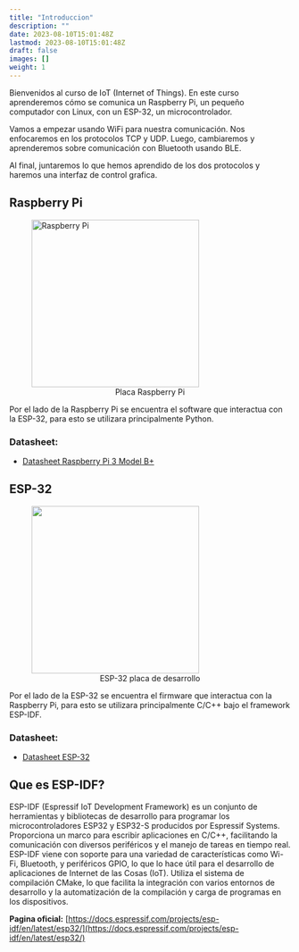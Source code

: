 ```yaml
---
title: "Introduccion"
description: ""
date: 2023-08-10T15:01:48Z
lastmod: 2023-08-10T15:01:48Z
draft: false
images: []
weight: 1
---
```


Bienvenidos al curso de IoT (Internet of Things). En este curso aprenderemos cómo se comunica un Raspberry Pi, un pequeño computador con Linux, con un ESP-32, un microcontrolador.

Vamos a empezar usando WiFi para nuestra comunicación. Nos enfocaremos en los protocolos TCP y UDP. Luego, cambiaremos y aprenderemos sobre comunicación con Bluetooth usando BLE.

Al final, juntaremos lo que hemos aprendido de los dos protocolos y haremos una interfaz de control grafica.

## Raspberry Pi

<figure>
    <img alt="Raspberry Pi" src="https://upload.wikimedia.org/wikipedia/commons/thumb/f/f1/Raspberry_Pi_4_Model_B_-_Side.jpg/220px-Raspberry_Pi_4_Model_B_-_Side.jpg" width="300" >
    <figcaption style="text-align: center;">Placa Raspberry Pi</figcaption>
</figure>

Por el lado de la Raspberry Pi se encuentra el software que interactua con la ESP-32, para esto se utilizara principalmente Python.

### Datasheet:

- [Datasheet Raspberry Pi 3 Model B+](https://github.com/alberto-abarzua/apunte-iot-embebidos/tree/main/ejemplos/datasheets/rasp.pdf)

## ESP-32

<figure>
    <img src="https://mcielectronics.cl/wp-content/uploads/2022/04/product_template_29541.png" width="300"">
    <figcaption style="text-align: center;">ESP-32 placa de desarrollo</figcaption>
</figure>

Por el lado de la ESP-32 se encuentra el firmware que interactua con la Raspberry Pi, para esto se utilizara principalmente C/C++ bajo el framework ESP-IDF.

### Datasheet:

- [Datasheet ESP-32](https://github.com/alberto-abarzua/apunte-iot-embebidos/tree/main/ejemplos/datasheets/esp_32.pdf)

## Que es ESP-IDF?

ESP-IDF (Espressif IoT Development Framework) es un conjunto de herramientas y bibliotecas de desarrollo para programar los microcontroladores ESP32 y ESP32-S producidos por Espressif Systems. Proporciona un marco para escribir aplicaciones en C/C++, facilitando la comunicación con diversos periféricos y el manejo de tareas en tiempo real. ESP-IDF viene con soporte para una variedad de características como Wi-Fi, Bluetooth, y periféricos GPIO, lo que lo hace útil para el desarrollo de aplicaciones de Internet de las Cosas (IoT). Utiliza el sistema de compilación CMake, lo que facilita la integración con varios entornos de desarrollo y la automatización de la compilación y carga de programas en los dispositivos.

**Pagina oficial:** [https://docs.espressif.com/projects/esp-idf/en/latest/esp32/](https://docs.espressif.com/projects/esp-idf/en/latest/esp32/)
